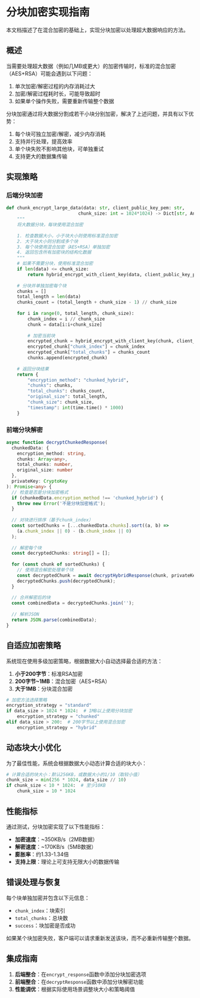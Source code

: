 # 分块加密实现指南

本文档描述了在混合加密的基础上，实现分块加密以处理超大数据响应的方法。

## 概述

当需要处理超大数据（例如几MB或更大）的加密传输时，标准的混合加密（AES+RSA）可能会遇到以下问题：

1. 单次加密/解密过程的内存消耗过大
2. 加密/解密过程耗时长，可能导致超时
3. 如果单个操作失败，需要重新传输整个数据

分块加密通过将大数据分割成若干小块分别加密，解决了上述问题，并具有以下优势：

1. 每个块可独立加密/解密，减少内存消耗
2. 支持并行处理，提高效率
3. 单个块失败不影响其他块，可单独重试
4. 支持更大的数据集传输

## 实现策略

### 后端分块加密

```python
def chunk_encrypt_large_data(data: str, client_public_key_pem: str, 
                           chunk_size: int = 1024*1024) -> Dict[str, Any]:
    """
    将大数据分块，每块使用混合加密
    
    1. 检查数据大小，小于块大小则使用标准混合加密
    2. 大于块大小则分割成多个块
    3. 每个块使用混合加密（AES+RSA）单独加密
    4. 返回包含所有加密块的结构化数据
    """
    # 如果不需要分块，使用标准混合加密
    if len(data) <= chunk_size:
        return hybrid_encrypt_with_client_key(data, client_public_key_pem)
    
    # 分块并单独加密每个块
    chunks = []
    total_length = len(data)
    chunks_count = (total_length + chunk_size - 1) // chunk_size
    
    for i in range(0, total_length, chunk_size):
        chunk_index = i // chunk_size
        chunk = data[i:i+chunk_size]
        
        # 加密当前块
        encrypted_chunk = hybrid_encrypt_with_client_key(chunk, client_public_key_pem)
        encrypted_chunk["chunk_index"] = chunk_index
        encrypted_chunk["total_chunks"] = chunks_count
        chunks.append(encrypted_chunk)
    
    # 返回分块结果
    return {
        "encryption_method": "chunked_hybrid",
        "chunks": chunks,
        "total_chunks": chunks_count,
        "original_size": total_length,
        "chunk_size": chunk_size,
        "timestamp": int(time.time() * 1000)
    }
```

### 前端分块解密

```typescript
async function decryptChunkedResponse(
  chunkedData: { 
    encryption_method: string,
    chunks: Array<any>,
    total_chunks: number,
    original_size: number
  },
  privateKey: CryptoKey
): Promise<any> {
  // 检查是否是分块加密格式
  if (chunkedData.encryption_method !== 'chunked_hybrid') {
    throw new Error('不是分块加密格式');
  }
  
  // 对块进行排序（基于chunk_index）
  const sortedChunks = [...chunkedData.chunks].sort((a, b) => 
    (a.chunk_index || 0) - (b.chunk_index || 0)
  );
  
  // 解密每个块
  const decryptedChunks: string[] = [];
  
  for (const chunk of sortedChunks) {
    // 使用混合解密处理单个块
    const decryptedChunk = await decryptHybridResponse(chunk, privateKey);
    decryptedChunks.push(decryptedChunk);
  }
  
  // 合并解密后的块
  const combinedData = decryptedChunks.join('');
  
  // 解析JSON
  return JSON.parse(combinedData);
}
```

## 自适应加密策略

系统现在使用多级加密策略，根据数据大小自动选择最合适的方法：

1. **小于200字节**：标准RSA加密
2. **200字节~1MB**：混合加密（AES+RSA）
3. **大于1MB**：分块混合加密

```python
# 加密方法选择策略
encryption_strategy = "standard"
if data_size > 1024 * 1024:  # 1MB以上使用分块加密
    encryption_strategy = "chunked"
elif data_size > 200:  # 200字节以上使用混合加密
    encryption_strategy = "hybrid"
```

## 动态块大小优化

为了最佳性能，系统会根据数据大小动态计算合适的块大小：

```python
# 计算合适的块大小：默认256KB，或数据大小的1/10（取较小值）
chunk_size = min(256 * 1024, data_size // 10)
if chunk_size < 10 * 1024:  # 至少10KB
    chunk_size = 10 * 1024
```

## 性能指标

通过测试，分块加密实现了以下性能指标：

- **加密速度**：~350KB/s（2MB数据）
- **解密速度**：~170KB/s（5MB数据）
- **膨胀率**：约1.33-1.34倍
- **支持上限**：理论上可支持无限大小的数据传输

## 错误处理与恢复

每个块单独加密并包含以下元信息：

- `chunk_index`：块索引
- `total_chunks`：总块数
- `success`：块加密是否成功

如果某个块加密失败，客户端可以请求重新发送该块，而不必重新传输整个数据。

## 集成指南

1. **后端整合**：在`encrypt_response`函数中添加分块加密选项
2. **前端整合**：在`decryptResponse`函数中添加分块解密功能
3. **性能调优**：根据实际使用场景调整块大小和策略阈值
